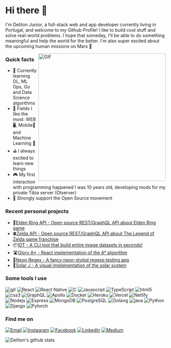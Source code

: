 <h1>Hi there 👋</h1>

<p>I'm Deliton Junior, a full-stack web and app developer currently living in Portugal, and welcome to my Github Profile! I like to build cool stuff and solve real-world problems. I hope that someday, I'll be able to do something meaningful and help the world for the better. I'm also super excited about the upcoming human missions on Mars 🚀</p>

<img align="right" width="300" style="width: 400px;" alt="GIF" src="https://user-images.githubusercontent.com/47995046/231022633-261233b1-f6ea-4e01-b357-100218681b97.gif" />


<h3>Quick facts</h3>
<ul>
  <li>📖 Currently learning DL, ML Ops, Go and Data Science algorithms </li>
  <li>🌟 Fields I like the most: WEB 🖥, Mobile📱 and Machine Learning 🤖</li>
  <li>⛳ I always excited to learn new things</li>
  <li>🎮 My first interaction with programming happened I was 10 years old, developing mods for my private Tibia server (Otserver)</li>
  <li>🦖 Strongly support the Open Source movement</li>
</ul>

<h3>Recent personal projects</h3>
<ul>
  <li>🦾<a href="https://docs.eldenring.fanapis.com">Elden Ring API - Open source REST/GraphQL API about Elden Ring game</a></li>
  <li>🍀<a href="https://docs.zelda.fanapis.com">Zelda API - Open source REST/GraphQL API about The Legend of Zelda game franchise</a></li>
  <li>📦<a href="https://github.com/deliton/idt">IDT - A CLI tool that build entire image datasets in seconds!</a></li>
  <li>🛣️<a href="https://deliton.github.io/glory-astar/">Glory A* - React implementation of the A* algorithm</a></li>
  <li>🌆<a href="https://deliton.github.io/neon-regex/">Neon Regex - A fancy neon-styled regexp testing app</a></li>
  <li>🌌<a href="https://github.com/deliton/solar-j">Solar J - A visual implementation of the solar system</a></li>
</ul>

<h3>Some tools I use</h3>
<p>
<img alt="git" src="https://img.shields.io/badge/-Git-1a1a1a?style=flat-square&logo=git&logoColor=blue" /> 
<img alt="React" src="https://img.shields.io/badge/-React-1a1a1a?style=flat-square&logo=react&logoColor=blue" /> 
<img alt="React Native" src="https://img.shields.io/badge/-ReactNative-1a1a1a?style=flat-square&logo=react&logoColor=blue" /> 
<img alt="C" src="https://img.shields.io/badge/-language-1a1a1a?style=flat-square&logo=c&logoColor=blue" /> 
<img alt="Javascript" src="https://img.shields.io/badge/-JavaScript-1a1a1a?style=flat-square&logo=javascript&logoColor=blue" /> 
<img alt="TypeScript" src="https://img.shields.io/badge/-TypeScript-1a1a1a?style=flat-square&logo=typescript&logoColor=blue" /> 
<img alt="html5" src="https://img.shields.io/badge/-HTML5-1a1a1a?style=flat-square&logo=html5&logoColor=blue" /> 
<img alt="css3" src="https://img.shields.io/badge/-CSS3-1a1a1a?style=flat-square&logo=css3&logoColor=blue" /> 
<img alt="GraphQL" src="https://img.shields.io/badge/-GraphQL-1a1a1a?style=flat-square&logo=graphql&logoColor=blue" /> 
<img alt="Apollo" src="https://img.shields.io/badge/-Apollo-1a1a1a?style=flat-square&logo=apollo-graphql&logoColor=blue" /> 
<img alt="Docker" src="https://img.shields.io/badge/-Docker-1a1a1a?style=flat-square&logo=docker&logoColor=blue" /> 
<img alt="Heroku" src="https://img.shields.io/badge/-Heroku-1a1a1a?style=flat-square&logo=heroku&logoColor=blue" /> 
<img alt="Vercel" src="https://img.shields.io/badge/-Vercel-1a1a1a?style=flat-square&logo=vercel&logoColor=blue" /> 
<img alt="Netlify" src="https://img.shields.io/badge/-Netlify-1a1a1a?style=flat-square&logo=netlify&logoColor=blue" /> 
<img alt="Nodejs" src="https://img.shields.io/badge/-Nodejs-1a1a1a?style=flat-square&logo=Node.js&logoColor=blue" /> 
<img alt="Express" src="https://img.shields.io/badge/-Express-1a1a1a?style=flat-square&logo=express.js&logoColor=blue" /> 
<img alt="MongoDB" src="https://img.shields.io/badge/-MongoDB-1a1a1a?style=flat-square&logo=mongodb&logoColor=blue" /> 
<img alt="PostgreSQL" src="https://img.shields.io/badge/-PostgreSQL-1a1a1a?style=flat-square&logo=postgresql&logoColor=blue" /> 
<img alt="Golang" src="https://img.shields.io/badge/-Go-1a1a1a?style=flat-square&logo=go&logoColor=blue" /> 
<img alt="java" src="https://img.shields.io/badge/-Java-1a1a1a?style=flat-square&logo=java&logoColor=blue" /> 
<img alt="Python" src="https://img.shields.io/badge/-Python-1a1a1a?style=flat-square&logo=python&logoColor=blue" /> 
<img alt="Django" src="https://img.shields.io/badge/-Django-1a1a1a?style=flat-square&logo=django&logoColor=blue" /> 
<img alt="Pytorch" src="https://img.shields.io/badge/-Pytorch-1a1a1a?style=flat-square&logo=pytorch&logoColor=blue" /> 
</p>

<h3>Find me on</h3>
<p>
<a href="mailto:deliton.m@hotmail.com"><img alt="Email" src="https://img.shields.io/badge/email-%2312100E.svg?&style=for-the-badge&logo=gmail&logoColor=blue" /></a>
<a href="https://www.instagram.com/delitonjunior"><img alt="Instagram" src="https://img.shields.io/badge/Instagram-%2312100E.svg?&style=for-the-badge&logo=instagram&logoColor=blue" /></a>
<a href="https://www.facebook.com/deliton.junior"><img alt="Facebook" src="https://img.shields.io/badge/facebook-%2312100E.svg?&style=for-the-badge&logo=facebook&logoColor=blue" /></a> 
<a href="https://br.linkedin.com/in/deliton-junior"><img alt="LinkedIn" src="https://img.shields.io/badge/linkedin-%2312100E.svg?&style=for-the-badge&logo=linkedin&logoColor=blue" /></a>
<a href="https://medium.com/@delitonjr" target="_blank"><img alt="Medium" src="https://img.shields.io/badge/medium-%2312100E.svg?&style=for-the-badge&logo=medium&logoColor=blue" /></a>
</p>

![Deliton's github stats](https://github-readme-stats.vercel.app/api?username=deliton&theme=react)
